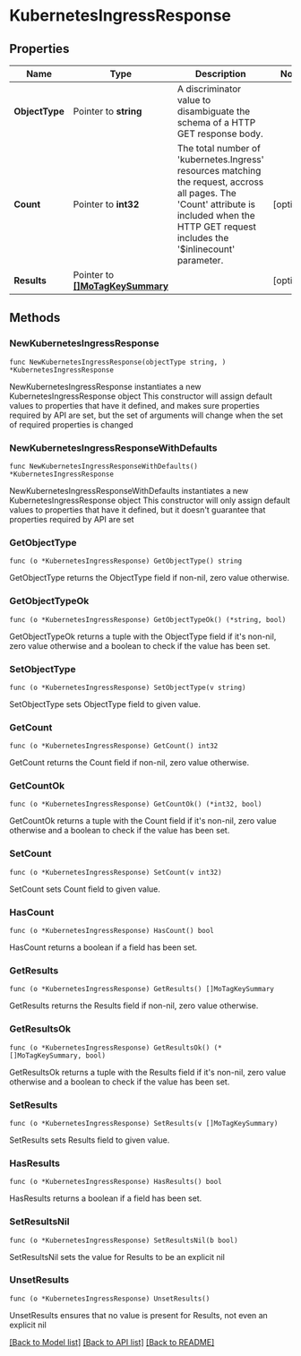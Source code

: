 # KubernetesIngressResponse

## Properties

Name | Type | Description | Notes
------------ | ------------- | ------------- | -------------
**ObjectType** | Pointer to **string** | A discriminator value to disambiguate the schema of a HTTP GET response body. | 
**Count** | Pointer to **int32** | The total number of &#39;kubernetes.Ingress&#39; resources matching the request, accross all pages. The &#39;Count&#39; attribute is included when the HTTP GET request includes the &#39;$inlinecount&#39; parameter. | [optional] 
**Results** | Pointer to [**[]MoTagKeySummary**](mo.TagKeySummary.md) |  | [optional] 

## Methods

### NewKubernetesIngressResponse

`func NewKubernetesIngressResponse(objectType string, ) *KubernetesIngressResponse`

NewKubernetesIngressResponse instantiates a new KubernetesIngressResponse object
This constructor will assign default values to properties that have it defined,
and makes sure properties required by API are set, but the set of arguments
will change when the set of required properties is changed

### NewKubernetesIngressResponseWithDefaults

`func NewKubernetesIngressResponseWithDefaults() *KubernetesIngressResponse`

NewKubernetesIngressResponseWithDefaults instantiates a new KubernetesIngressResponse object
This constructor will only assign default values to properties that have it defined,
but it doesn't guarantee that properties required by API are set

### GetObjectType

`func (o *KubernetesIngressResponse) GetObjectType() string`

GetObjectType returns the ObjectType field if non-nil, zero value otherwise.

### GetObjectTypeOk

`func (o *KubernetesIngressResponse) GetObjectTypeOk() (*string, bool)`

GetObjectTypeOk returns a tuple with the ObjectType field if it's non-nil, zero value otherwise
and a boolean to check if the value has been set.

### SetObjectType

`func (o *KubernetesIngressResponse) SetObjectType(v string)`

SetObjectType sets ObjectType field to given value.


### GetCount

`func (o *KubernetesIngressResponse) GetCount() int32`

GetCount returns the Count field if non-nil, zero value otherwise.

### GetCountOk

`func (o *KubernetesIngressResponse) GetCountOk() (*int32, bool)`

GetCountOk returns a tuple with the Count field if it's non-nil, zero value otherwise
and a boolean to check if the value has been set.

### SetCount

`func (o *KubernetesIngressResponse) SetCount(v int32)`

SetCount sets Count field to given value.

### HasCount

`func (o *KubernetesIngressResponse) HasCount() bool`

HasCount returns a boolean if a field has been set.

### GetResults

`func (o *KubernetesIngressResponse) GetResults() []MoTagKeySummary`

GetResults returns the Results field if non-nil, zero value otherwise.

### GetResultsOk

`func (o *KubernetesIngressResponse) GetResultsOk() (*[]MoTagKeySummary, bool)`

GetResultsOk returns a tuple with the Results field if it's non-nil, zero value otherwise
and a boolean to check if the value has been set.

### SetResults

`func (o *KubernetesIngressResponse) SetResults(v []MoTagKeySummary)`

SetResults sets Results field to given value.

### HasResults

`func (o *KubernetesIngressResponse) HasResults() bool`

HasResults returns a boolean if a field has been set.

### SetResultsNil

`func (o *KubernetesIngressResponse) SetResultsNil(b bool)`

 SetResultsNil sets the value for Results to be an explicit nil

### UnsetResults
`func (o *KubernetesIngressResponse) UnsetResults()`

UnsetResults ensures that no value is present for Results, not even an explicit nil

[[Back to Model list]](../README.md#documentation-for-models) [[Back to API list]](../README.md#documentation-for-api-endpoints) [[Back to README]](../README.md)


